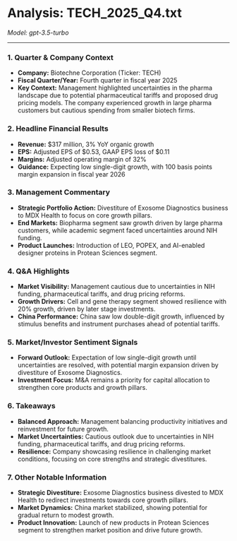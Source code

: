 # Analysis: TECH_2025_Q4.txt

*Model: gpt-3.5-turbo*

---

### 1. Quarter & Company Context
- **Company:** Biotechne Corporation (Ticker: TECH)
- **Fiscal Quarter/Year:** Fourth quarter in fiscal year 2025
- **Key Context:** Management highlighted uncertainties in the pharma landscape due to potential pharmaceutical tariffs and proposed drug pricing models. The company experienced growth in large pharma customers but cautious spending from smaller biotech firms.

### 2. Headline Financial Results
- **Revenue:** $317 million, 3% YoY organic growth
- **EPS:** Adjusted EPS of $0.53, GAAP EPS loss of $0.11
- **Margins:** Adjusted operating margin of 32%
- **Guidance:** Expecting low single-digit growth, with 100 basis points margin expansion in fiscal year 2026

### 3. Management Commentary
- **Strategic Portfolio Action:** Divestiture of Exosome Diagnostics business to MDX Health to focus on core growth pillars.
- **End Markets:** Biopharma segment saw growth driven by large pharma customers, while academic segment faced uncertainties around NIH funding.
- **Product Launches:** Introduction of LEO, POPEX, and AI-enabled designer proteins in Protean Sciences segment.

### 4. Q&A Highlights
- **Market Visibility:** Management cautious due to uncertainties in NIH funding, pharmaceutical tariffs, and drug pricing reforms.
- **Growth Drivers:** Cell and gene therapy segment showed resilience with 20% growth, driven by later stage investments.
- **China Performance:** China saw low double-digit growth, influenced by stimulus benefits and instrument purchases ahead of potential tariffs.

### 5. Market/Investor Sentiment Signals
- **Forward Outlook:** Expectation of low single-digit growth until uncertainties are resolved, with potential margin expansion driven by divestiture of Exosome Diagnostics.
- **Investment Focus:** M&A remains a priority for capital allocation to strengthen core products and growth pillars.

### 6. Takeaways
- **Balanced Approach:** Management balancing productivity initiatives and reinvestment for future growth.
- **Market Uncertainties:** Cautious outlook due to uncertainties in NIH funding, pharmaceutical tariffs, and drug pricing reforms.
- **Resilience:** Company showcasing resilience in challenging market conditions, focusing on core strengths and strategic divestitures.

### 7. Other Notable Information
- **Strategic Divestiture:** Exosome Diagnostics business divested to MDX Health to redirect investments towards core growth pillars.
- **Market Dynamics:** China market stabilized, showing potential for gradual return to modest growth.
- **Product Innovation:** Launch of new products in Protean Sciences segment to strengthen market position and drive future growth.